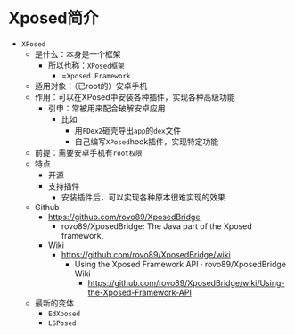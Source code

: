 # Xposed简介

* `XPosed`
  * 是什么：本身是一个框架
    * 所以也称：`XPosed框架`
      * =`Xposed Framework`
  * 适用对象：（已root的）安卓手机
  * 作用：可以在XPosed中安装各种插件，实现各种高级功能
    * 引申：常被用来配合破解安卓应用
      * 比如
        * 用`FDex2`砸壳导出`app`的`dex`文件
        * 自己编写`XPosed`hook插件，实现特定功能
  * 前提：需要安卓手机有`root权限`
  * 特点
    * 开源
    * 支持插件
      * 安装插件后，可以实现各种原本很难实现的效果
  * Github
    * https://github.com/rovo89/XposedBridge
      * rovo89/XposedBridge: The Java part of the Xposed framework.
    * Wiki
      * https://github.com/rovo89/XposedBridge/wiki
        * Using the Xposed Framework API · rovo89/XposedBridge Wiki
          * https://github.com/rovo89/XposedBridge/wiki/Using-the-Xposed-Framework-API
  * 最新的变体
    * `EdXposed`
    * `LSPosed`
